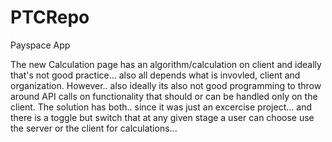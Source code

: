# PTCRepo
Payspace App

The new Calculation page has an algorithm/calculation on client and ideally that's not good practice... also all depends what is invovled, 
client and organization. However.. also ideally its also not good programming to throw around API calls on functionality that should or
can be handled only on the client. The solution has both.. since it was just an excercise project... and there is a toggle but switch that 
at any given stage a user can choose use the server or the client for calculations...
